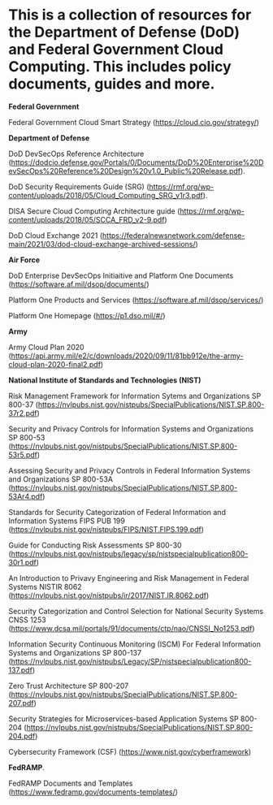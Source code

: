 ﻿# This is a collection of resources for the Department of Defense (DoD) and Federal Government Cloud Computing. This includes policy documents, guides and more.

**Federal Government**

Federal Government Cloud Smart Strategy (https://cloud.cio.gov/strategy/)

**Department of Defense**

DoD DevSecOps Reference Architecture  (https://dodcio.defense.gov/Portals/0/Documents/DoD%20Enterprise%20DevSecOps%20Reference%20Design%20v1.0_Public%20Release.pdf). 

DoD Security Requirements Guide (SRG) (https://rmf.org/wp-content/uploads/2018/05/Cloud_Computing_SRG_v1r3.pdf). 

DISA Secure Cloud Computing Architecture guide (https://rmf.org/wp-content/uploads/2018/05/SCCA_FRD_v2-9.pdf)

DoD Cloud Exchange 2021 (https://federalnewsnetwork.com/defense-main/2021/03/dod-cloud-exchange-archived-sessions/)

**Air Force**

DoD Enterprise DevSecOps Initiaitive and Platform One Documents (https://software.af.mil/dsop/documents/) 

Platform One Products and Services (https://software.af.mil/dsop/services/)

Platform One Homepage (https://p1.dso.mil/#/)

**Army**

Army Cloud Plan 2020 (https://api.army.mil/e2/c/downloads/2020/09/11/81bb912e/the-army-cloud-plan-2020-final2.pdf)

**National Institute of Standards and Technologies (NIST)**

Risk Management Framework for Information Sytems and Organizations SP 800-37 (https://nvlpubs.nist.gov/nistpubs/SpecialPublications/NIST.SP.800-37r2.pdf)

Security and Privacy Controls for Information Systems and Organizations SP 800-53 (https://nvlpubs.nist.gov/nistpubs/SpecialPublications/NIST.SP.800-53r5.pdf)

Assessing Security and Privacy Controls in Federal Information Systems and Organizations SP 800-53A (https://nvlpubs.nist.gov/nistpubs/SpecialPublications/NIST.SP.800-53Ar4.pdf)

Standards for Security Categorization of Federal Information and Information Systems FIPS PUB 199 (https://nvlpubs.nist.gov/nistpubs/FIPS/NIST.FIPS.199.pdf)

Guide for Conducting Risk Assessments SP 800-30 (https://nvlpubs.nist.gov/nistpubs/legacy/sp/nistspecialpublication800-30r1.pdf)

An Introduction to Privavy Engineering and Risk Management in Federal Systems NISTIR 8062 (https://nvlpubs.nist.gov/nistpubs/ir/2017/NIST.IR.8062.pdf)

Security Categorization and Control Selection for National Security Systems CNSS 1253 (https://www.dcsa.mil/portals/91/documents/ctp/nao/CNSSI_No1253.pdf)

Information Security Continuous Monitoring (ISCM) For Federal Information Systems and Organizations SP 800-137 (https://nvlpubs.nist.gov/nistpubs/Legacy/SP/nistspecialpublication800-137.pdf)

Zero Trust Architecture SP 800-207 (https://nvlpubs.nist.gov/nistpubs/SpecialPublications/NIST.SP.800-207.pdf)

Security Strategies for Microservices-based Application Systems SP 800-204 (https://nvlpubs.nist.gov/nistpubs/SpecialPublications/NIST.SP.800-204.pdf)

Cybersecurity Framework (CSF) (https://www.nist.gov/cyberframework)


**FedRAMP**.  

FedRAMP Documents and Templates (https://www.fedramp.gov/documents-templates/)
